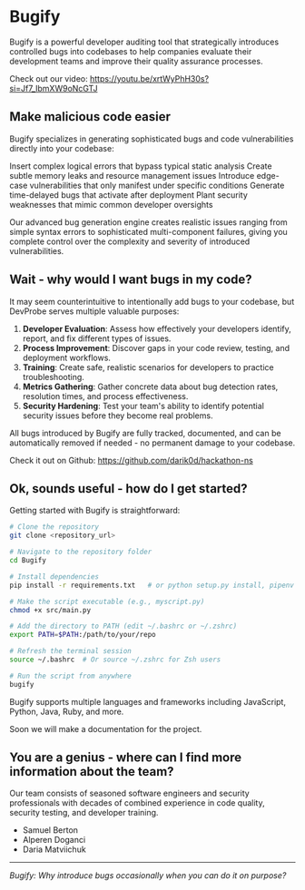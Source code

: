 # Bugify

Bugify is a powerful developer auditing tool that strategically introduces controlled bugs into codebases to help companies evaluate their development teams and improve their quality assurance processes.

Check out our video: https://youtu.be/xrtWyPhH30s?si=Jf7_IbmXW9oNcGTJ

## Make malicious code easier
Bugify specializes in generating sophisticated bugs and code vulnerabilities directly into your codebase:

Insert complex logical errors that bypass typical static analysis
Create subtle memory leaks and resource management issues
Introduce edge-case vulnerabilities that only manifest under specific conditions
Generate time-delayed bugs that activate after deployment
Plant security weaknesses that mimic common developer oversights

Our advanced bug generation engine creates realistic issues ranging from simple syntax errors to sophisticated multi-component failures, giving you complete control over the complexity and severity of introduced vulnerabilities.

## Wait - why would I want bugs in my code?

It may seem counterintuitive to intentionally add bugs to your codebase, but DevProbe serves multiple valuable purposes:

1. **Developer Evaluation**: Assess how effectively your developers identify, report, and fix different types of issues.
2. **Process Improvement**: Discover gaps in your code review, testing, and deployment workflows.
3. **Training**: Create safe, realistic scenarios for developers to practice troubleshooting.
4. **Metrics Gathering**: Gather concrete data about bug detection rates, resolution times, and process effectiveness.
5. **Security Hardening**: Test your team's ability to identify potential security issues before they become real problems.

All bugs introduced by Bugify are fully tracked, documented, and can be automatically removed if needed - no permanent damage to your codebase.

Check it out on Github: https://github.com/darik0d/hackathon-ns

## Ok, sounds useful - how do I get started?

Getting started with Bugify is straightforward:

```bash
# Clone the repository
git clone <repository_url>

# Navigate to the repository folder
cd Bugify

# Install dependencies
pip install -r requirements.txt   # or python setup.py install, pipenv install, poetry install

# Make the script executable (e.g., myscript.py)
chmod +x src/main.py

# Add the directory to PATH (edit ~/.bashrc or ~/.zshrc)
export PATH=$PATH:/path/to/your/repo

# Refresh the terminal session
source ~/.bashrc  # Or source ~/.zshrc for Zsh users

# Run the script from anywhere
bugify
```

Bugify supports multiple languages and frameworks including JavaScript, Python, Java, Ruby, and more. 

Soon we will make a documentation for the project.

## You are a genius - where can I find more information about the team?

Our team consists of seasoned software engineers and security professionals with decades of combined experience in code quality, security testing, and developer training.

* Samuel Berton
* Alperen Doganci
* Daria Matviichuk

---

*Bugify: Why introduce bugs occasionally when you can do it on purpose?*
